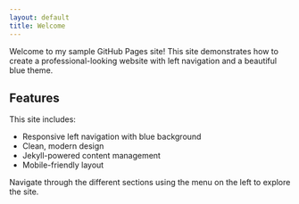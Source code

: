 ```yaml
---
layout: default
title: Welcome
---
```


Welcome to my sample GitHub Pages site! This site demonstrates how to create a professional-looking website with left navigation and a beautiful blue theme.

## Features

This site includes:
- Responsive left navigation with blue background
- Clean, modern design
- Jekyll-powered content management
- Mobile-friendly layout

Navigate through the different sections using the menu on the left to explore the site.
